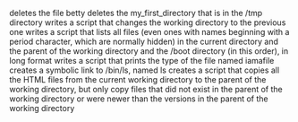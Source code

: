 deletes the file betty
deletes the my_first_directory that is in the /tmp directory
writes a script that changes the working directory to the previous one
writes a script that lists all files (even ones with names beginning with a period character, which are normally hidden) in the current directory and the parent of the working directory and the /boot directory (in this order), in long format
writes a script that prints the type of the file named iamafile
creates a symbolic link to /bin/ls, named ls
creates a script that copies all the HTML files from the current working directory to the parent of the working directory, but only copy files that did not exist in the parent of the working directory or were newer than the versions in the parent of the working directory
